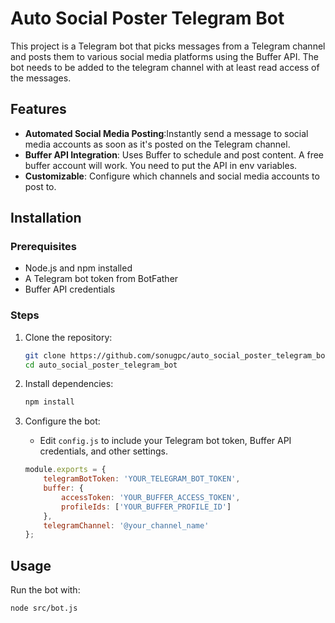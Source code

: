 # Auto Social Poster Telegram Bot

This project is a Telegram bot that picks messages from a Telegram channel and posts them to various social media platforms using the Buffer API. The bot needs to be added to the telegram channel with at least  read access of the messages. 

## Features

- **Automated Social Media Posting**:Instantly send a message to social media accounts as soon as it's posted on the Telegram channel.
- **Buffer API Integration**: Uses Buffer to schedule and post content. A free buffer account will work. You need to put the API in env variables. 
- **Customizable**: Configure which channels and social media accounts to post to.

## Installation

### Prerequisites

- Node.js and npm installed
- A Telegram bot token from BotFather
- Buffer API credentials

### Steps

1. Clone the repository:
    ```bash
    git clone https://github.com/sonugpc/auto_social_poster_telegram_bot.git
    cd auto_social_poster_telegram_bot
    ```

2. Install dependencies:
    ```bash
    npm install
    ```

3. Configure the bot:
    - Edit `config.js` to include your Telegram bot token, Buffer API credentials, and other settings.

    ```javascript
    module.exports = {
        telegramBotToken: 'YOUR_TELEGRAM_BOT_TOKEN',
        buffer: {
            accessToken: 'YOUR_BUFFER_ACCESS_TOKEN',
            profileIds: ['YOUR_BUFFER_PROFILE_ID']
        },
        telegramChannel: '@your_channel_name'
    };
    ```

## Usage

Run the bot with:
```bash
node src/bot.js
